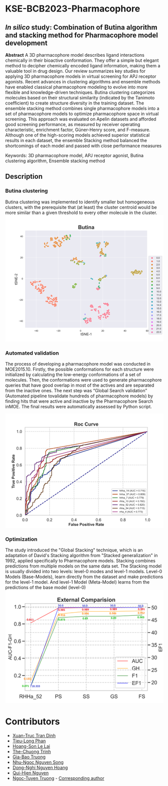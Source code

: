 # KSE-BCB2023-Pharmacophore



## ***In silico*** **study: Combination of Butina algorithm and stacking method for Pharmacophore model development**



**Abstract**
A 3D pharmacophore model describes ligand interactions chemically in their bioactive conformation. They offer a simple but elegant method to decipher chemically encoded ligand information, making them a valuable tool in drug design. Our review summarizes key studies for applying 3D pharmacophore models in virtual screening for APJ receptor agonists. Recent advances in clustering algorithms and ensemble methods have enabled classical pharmacophore modeling to evolve into more flexible and knowledge-driven techniques. Butina clustering categorizes molecules based on their structural similarity (indicated by the Tanimoto coefficient) to create structure diversity in the training dataset. The ensemble stacking method combines single pharmacophore models into a set of pharmacophore models to optimize pharmacophore space in virtual screening. This approach was evaluated on Apelin datasets and afforded good screening performance, as measured by receiver operating characteristic, enrichment factor, Güner-Henry score, and F-measure. Although one of the high-scoring models achieved superior statistical results in each dataset, the ensemble Stacking method balanced the shortcomings of each model and passed with close performance measures

Keywords: 3D pharmacophore model, APJ receptor agonist, Butina clustering algorithm, Ensemble stacking method


## Description

### Butina clustering
Butina clustering was implemented to identify smaller but homogeneous clusters, with the prerequisite that (at least) the cluster centroid would be more similar than a given threshold to every other molecule in the cluster.
![screenshot](./Image/pic1.png)

### Automated validation
The process of developing a pharmacophore model was conducted in MOE2015.10. Firstly, the possible conformations for each structure were initialized by 
calculating the low-energy conformations of a set of molecules. Then, the conformations were used to generate pharmacophore queries that have good overlap in most of the actives and are separated from the inactive ones. The next step was “Global Search validation” (Automated pipeline tovalidate hundreds of pharmacophore models) by finding hits that were active and inactive by the Pharmacophore Search inMOE. The final results were automatically assessed by Python script.

![screenshot](./Image/pic2.png)

### Optimization
The study introduced the "Global Stacking" technique, which is an adaptation of David's Stacking algorithm from 
"Stacked generalization" in 1992, applied specifically to Pharmacophore models. Stacking combines predictions from multiple models on the same data set. The Stacking model is usually divided into two levels: level-0 modes and level-1 models. Level-0 Models (Base-Models), learn directly from the dataset and make predictions for the level-1 model. And level-1 Model (Meta-Model) learns from the predictions of the base model (level-0)
![screenshot](./Image/pic3.png)

# Contributors
- [Xuan-Truc Tran Dinh](https://github.com/XuanTruc810) 
- [Tieu-Long Phan](https://tieulongphan.github.io/)
- [Hoang-Son Le Lai]()
- [The-Chuong Trinh](https://trinhthechuong.github.io/)
- [Gia-Bao Truong](https://github.com/buchijw)
- [Nhu-Ngoc Nguyen Song]()
- [Dong-Nghi Nguyen Hoang]()
- [Qui-Hien Nguyen](https://orcid.org/0000-0003-4907-2614)
- [Ngoc-Tuyen Truong](https://scholar.google.com/citations?hl=vi&user=qx3eMsIAAAAJ) - [Corresponding author](mailto:truongtuyen@ump.edu.vn)